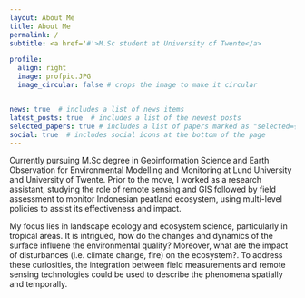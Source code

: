 ```yaml
---
layout: About Me
title: About Me
permalink: /
subtitle: <a href='#'>M.Sc student at University of Twente</a>

profile:
  align: right
  image: profpic.JPG
  image_circular: false # crops the image to make it circular


news: true  # includes a list of news items
latest_posts: true  # includes a list of the newest posts
selected_papers: true # includes a list of papers marked as "selected={true}"
social: true  # includes social icons at the bottom of the page
---
```


Currently pursuing M.Sc degree in Geoinformation Science and Earth Observation for Environmental Modelling and Monitoring at Lund University and University of Twente. Prior to the move, I worked as a research assistant, studying the role of remote sensing and GIS followed by field assessment to monitor Indonesian peatland ecosystem, using multi-level policies to assist its effectiveness and impact.  

My focus lies in landscape ecology and ecosystem science, particularly in tropical areas. It is intrigued, how do the changes and dynamics of the surface influene the environmental quality? Moreover, what are the impact of disturbances (i.e. climate change, fire) on the ecosystem?. To address these curiosities, the integration between field measurements and remote sensing technologies could be used to describe the phenomena spatially and temporally.

